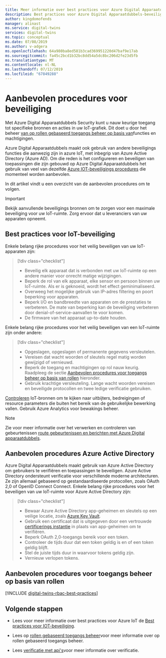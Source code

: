 ```yaml
---
title: Meer informatie over best practices voor Azure Digital Apparaatdubbels-beveiliging | Microsoft Docs
description: Best practices voor Azure Digital Apparaatdubbels-beveiliging.
author: kingdomofends
manager: alinast
ms.service: digital-twins
services: digital-twins
ms.topic: conceptual
ms.date: 07/08/2019
ms.author: v-adgera
ms.openlocfilehash: 64a980ba8ed581b3cad369951220d47baf9e17ab
ms.sourcegitcommit: fa45c2bcd1b32bc8dd54a5dc8bc206d2fe23d5fb
ms.translationtype: MT
ms.contentlocale: nl-NL
ms.lasthandoff: 07/12/2019
ms.locfileid: "67849288"
---
```

# <a name="security-best-practices"></a>Aanbevolen procedures voor beveiliging

Met Azure Digital Apparaatdubbels Security kunt u nauw keurige toegang tot specifieke bronnen en acties in uw IoT-grafiek. Dit doet u door het beheer [van op rollen gebaseerd toegangs beheer op basis van](./security-role-based-access-control.md)functies en machtigingen.

Azure Digital Apparaatdubbels maakt ook gebruik van andere beveiligings functies die aanwezig zijn in azure IoT, met inbegrip van Azure Active Directory (Azure AD). Om die reden is het configureren en beveiligen van toepassingen die zijn gebouwd op Azure Digital Apparaatdubbels het gebruik van veel van dezelfde [Azure IOT-beveiligings procedures](../iot-fundamentals/iot-security-best-practices.md) die momenteel worden aanbevolen.

In dit artikel vindt u een overzicht van de aanbevolen procedures om te volgen.

> [!IMPORTANT]
> Bekijk aanvullende beveiligings bronnen om te zorgen voor een maximale beveiliging voor uw IoT-ruimte. Zorg ervoor dat u leveranciers van uw apparaten opneemt.

## <a name="iot-security-best-practices"></a>Best practices voor IoT-beveiliging

Enkele belang rijke procedures voor het veilig beveiligen van uw IoT-apparaten zijn:

> [!div class="checklist"]
> * Beveilig elk apparaat dat is verbonden met uw IoT-ruimte op een andere manier voor onrecht matige wijzigingen.
> * Beperk de rol van elk apparaat, elke sensor en persoon binnen uw IoT-ruimte. Als er is geknoeid, wordt het effect geminimaliseerd.
> * Overweeg het mogelijke gebruik van IP-adres filtering en poort beperking voor apparaten.
> * Beperk I/O en bandbreedte van apparaten om de prestaties te verbeteren. De mate van beperking kan de beveiliging verbeteren door denial-of-service-aanvallen te voor komen.
> * De firmware van het apparaat up-to-date houden.

Enkele belang rijke procedures voor het veilig beveiligen van een IoT-ruimte zijn onder andere:

> [!div class="checklist"]
> * Opgeslagen, opgeslagen of permanente gegevens versleutelen.
> * Vereisen dat wacht woorden of sleutels regel matig worden gewijzigd of vernieuwd.
> * Beperk de toegang en machtigingen op rol nauw keurig. Raadpleeg de sectie [Aanbevolen procedures voor toegangs beheer op basis van rollen](#rbac) hieronder.
> * Gebruik krachtige versleuteling. Lange wacht woorden vereisen en beveiligde protocollen en twee ledige verificatie gebruiken.

[Controleren](./how-to-configure-monitoring.md) IoT-bronnen om te kijken naar uitbijters, bedreigingen of resource parameters die buiten het bereik van de gebruikelijke bewerking vallen. Gebruik Azure Analytics voor bewakings beheer.

> [!NOTE]
> Zie voor meer informatie over het verwerken en controleren van gebeurtenissen [route gebeurtenissen en berichten met Azure Digital apparaatdubbels](./concepts-events-routing.md).

## <a name="azure-active-directory-best-practices"></a>Aanbevolen procedures Azure Active Directory

Azure Digital Apparaatdubbels maakt gebruik van Azure Active Directory om gebruikers te verifiëren en toepassingen te beveiligen. Azure Active Directory ondersteunt verificatie voor verschillende moderne architecturen. Ze zijn allemaal gebaseerd op gestandaardiseerde protocollen, zoals OAuth 2,0 of OpenID Connect Connect. Enkele belang rijke procedures voor het beveiligen van uw IoT-ruimte voor Azure Active Directory zijn:

> [!div class="checklist"]
> * Bewaar Azure Active Directory app-geheimen en sleutels op een veilige locatie, zoals [Azure Key Vault](https://azure.microsoft.com/services/key-vault/).
> * Gebruik een certificaat dat is uitgegeven door een vertrouwde [certificerings instantie](../active-directory/authentication/active-directory-certificate-based-authentication-get-started.md) in plaats van app-geheimen om te verifiëren.
> * Beperk OAuth 2,0-toegangs bereik voor een token.
> * Controleer de tijds duur dat een token geldig is en of een token geldig blijft.
> * Stel de juiste tijds duur in waarvoor tokens geldig zijn.
> * Vernieuw verlopen tokens.

<div id="rbac"></div>

## <a name="role-based-access-control-best-practices"></a>Aanbevolen procedures voor toegangs beheer op basis van rollen

[!INCLUDE [digital-twins-rbac-best-practices](../../includes/digital-twins-rbac-best-practices.md)]

## <a name="next-steps"></a>Volgende stappen

* Lees voor meer informatie over best practices voor Azure IoT de [Best practices voor IOT-beveiliging](../iot-fundamentals/iot-security-best-practices.md).

* Lees op [rollen gebaseerd toegangs beheer](./security-role-based-access-control.md)voor meer informatie over op rollen gebaseerd toegangs beheer.

* Lees [verificatie met api's](./security-authenticating-apis.md)voor meer informatie over verificatie.
